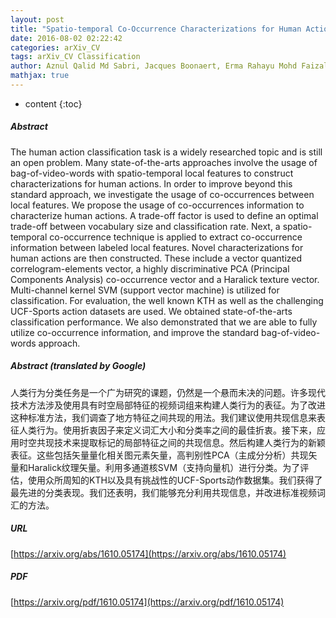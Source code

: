 ```yaml
---
layout: post
title: "Spatio-temporal Co-Occurrence Characterizations for Human Action Classification"
date: 2016-08-02 02:22:42
categories: arXiv_CV
tags: arXiv_CV Classification
author: Aznul Qalid Md Sabri, Jacques Boonaert, Erma Rahayu Mohd Faizal Abdullah, Ali Mohammed Mansoor
mathjax: true
---
```


* content
{:toc}

##### Abstract
The human action classification task is a widely researched topic and is still an open problem. Many state-of-the-arts approaches involve the usage of bag-of-video-words with spatio-temporal local features to construct characterizations for human actions. In order to improve beyond this standard approach, we investigate the usage of co-occurrences between local features. We propose the usage of co-occurrences information to characterize human actions. A trade-off factor is used to define an optimal trade-off between vocabulary size and classification rate. Next, a spatio-temporal co-occurrence technique is applied to extract co-occurrence information between labeled local features. Novel characterizations for human actions are then constructed. These include a vector quantized correlogram-elements vector, a highly discriminative PCA (Principal Components Analysis) co-occurrence vector and a Haralick texture vector. Multi-channel kernel SVM (support vector machine) is utilized for classification. For evaluation, the well known KTH as well as the challenging UCF-Sports action datasets are used. We obtained state-of-the-arts classification performance. We also demonstrated that we are able to fully utilize co-occurrence information, and improve the standard bag-of-video-words approach.

##### Abstract (translated by Google)
人类行为分类任务是一个广为研究的课题，仍然是一个悬而未决的问题。许多现代技术方法涉及使用具有时空局部特征的视频词组来构建人类行为的表征。为了改进这种标准方法，我们调查了地方特征之间共现的用法。我们建议使用共现信息来表征人类行为。使用折衷因子来定义词汇大小和分类率之间的最佳折衷。接下来，应用时空共现技术来提取标记的局部特征之间的共现信息。然后构建人类行为的新颖表征。这些包括矢量量化相关图元素矢量，高判别性PCA（主成分分析）共现矢量和Haralick纹理矢量。利用多通道核SVM（支持向量机）进行分类。为了评估，使用众所周知的KTH以及具有挑战性的UCF-Sports动作数据集。我们获得了最先进的分类表现。我们还表明，我们能够充分利用共现信息，并改进标准视频词汇的方法。

##### URL
[https://arxiv.org/abs/1610.05174](https://arxiv.org/abs/1610.05174)

##### PDF
[https://arxiv.org/pdf/1610.05174](https://arxiv.org/pdf/1610.05174)

